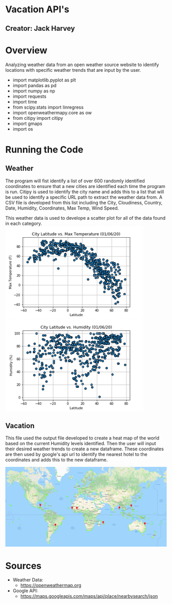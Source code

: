 # Vacation API's
## Creator: Jack Harvey 

# Overview 
Analyzing weather data from an open weather source website to identify locations with specific weather trends that are input by the user.

* import matplotlib.pyplot as plt
* import pandas as pd
* import numpy as np
* import requests
* import time
* from scipy.stats import linregress
* import openweathermapy.core as ow
* from citipy import citipy
* import gmaps
* import os


# Running the Code
## Weather
The program will fist identify a list of over 600 randomly identified coordinates to ensure that a new cities are identified each time the program is run. Citipy is used to identify the city name and adds this to a list that will be used to identify a specific URL path to extract the weather data from. A CSV file is developed from this list including the City, Cloudiness, Country, Date, Humidity, Coordinates, Max Temp, Wind Speed.

This weather data is used to develope a scatter plot for all of the data found in each category.
![](Output/Fig1.png) ![](Output/Fig2.png)

## Vacation
This file used the output file developed to create a heat map of the world based on the current Humidity levels identified. Then the user will input their desired weather trends to create a new dataframe. These coordinates are then used by google's api url to identify the nearest hotel to the coordinates and adds this to the new dataframe.

![](Output/Geo-Map.png)

# Sources
* Weather Data: 
  * https://openweathermap.org
* Google API:
  * https://maps.googleapis.com/maps/api/place/nearbysearch/json

